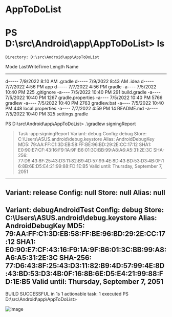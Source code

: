 # AppToDoList
# PS D:\src\Android\app\AppToDoList> ls


    Directory: D:\src\Android\app\AppToDoList


Mode                 LastWriteTime         Length Name
----                 -------------         ------ ----
d-----          7/9/2022   8:10 AM                .gradle
d-----          7/9/2022   8:43 AM                .idea
d-----          7/7/2022   4:56 PM                app
d-----          7/7/2022   4:56 PM                gradle
-a----          7/5/2022  10:40 PM            225 .gitignore
-a----          7/5/2022  10:40 PM            291 build.gradle
-a----          7/5/2022  10:40 PM           1267 gradle.properties
-a----          7/5/2022  10:40 PM           5766 gradlew
-a----          7/5/2022  10:40 PM           2763 gradlew.bat
-a----          7/5/2022  10:40 PM            448 local.properties
-a----          7/7/2022   4:59 PM             14 README.md
-a----          7/5/2022  10:40 PM            325 settings.gradle


PS D:\src\Android\app\AppToDoList> .\gradlew signingReport

> Task :app:signingReport
Variant: debug
Config: debug
Store: C:\Users\ASUS\.android\debug.keystore
Alias: AndroidDebugKey
MD5: 79:AA:FF:C1:3D:EB:58:FF:BE:96:BD:29:2E:CC:17:12
SHA1: E0:90:E7:CF:43:16:F9:1A:9F:B6:01:3C:BB:99:A8:A6:A5:31:2E:3C
SHA-256: 77:D6:43:8F:25:43:D3:11:82:B9:4D:57:99:4E:8D:43:BD:53:D3:4B:0F:16:8B:6E:D5:E4:21:99:88:FD:1E:B5
Valid until: Thursday, September 7, 2051
----------
Variant: release
Config: null
Store: null
Alias: null
----------
Variant: debugAndroidTest
Config: debug
Store: C:\Users\ASUS\.android\debug.keystore
Alias: AndroidDebugKey
MD5: 79:AA:FF:C1:3D:EB:58:FF:BE:96:BD:29:2E:CC:17:12
SHA1: E0:90:E7:CF:43:16:F9:1A:9F:B6:01:3C:BB:99:A8:A6:A5:31:2E:3C
SHA-256: 77:D6:43:8F:25:43:D3:11:82:B9:4D:57:99:4E:8D:43:BD:53:D3:4B:0F:16:8B:6E:D5:E4:21:99:88:FD:1E:B5
Valid until: Thursday, September 7, 2051
----------

BUILD SUCCESSFUL in 1s
1 actionable task: 1 executed
PS D:\src\Android\app\AppToDoList>


![image](https://user-images.githubusercontent.com/73653677/178087475-0d9abb0a-cfe2-4936-9a25-2e3baee566b9.png)


